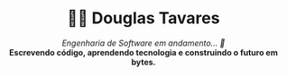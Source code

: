 <h1 align = "center"> 👨‍💻 Douglas Tavares </h1>
<p align = "center"> 
  <i>Engenharia de Software em andamento... 🚧 </i><br>
  <b>Escrevendo código, aprendendo tecnologia e construindo o futuro em bytes. </b>
</p>
